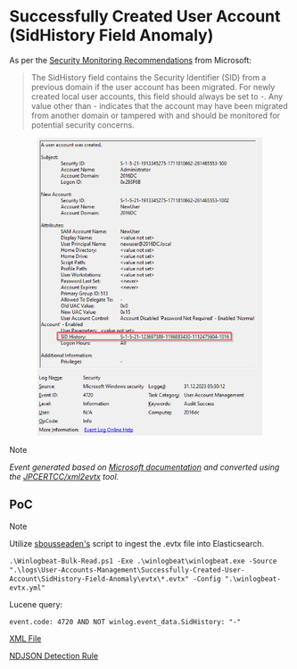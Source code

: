 # Successfully Created User Account (SidHistory Field Anomaly)

As per the [Security Monitoring Recommendations](https://learn.microsoft.com/en-us/previous-versions/windows/it-pro/windows-10/security/threat-protection/auditing/event-4720#security-monitoring-recommendations) from Microsoft:
> The SidHistory field contains the Security Identifier (SID) from a previous domain if the user account has been migrated. For newly created local user accounts, this field should always be set to -. Any value other than - indicates that the account may have been migrated from another domain or tampered with and should be monitored for potential security concerns.

<div align="center">
    <img alt="Successfully Created User Account (SidHistory Field Anomaly)" src="/logs/User-Accounts-Management/Successfully-Created-User-Account/SidHistory-Field-Anomaly/img/SidHistory-Field-Anomaly.png" width="80%">
</div>

> [!NOTE]
> *Event generated based on [Microsoft documentation](https://learn.microsoft.com/en-us/previous-versions/windows/it-pro/windows-10/security/threat-protection/auditing/event-4720) and converted using the [JPCERTCC/xml2evtx](https://github.com/JPCERTCC/xml2evtx) tool.*

## PoC
> [!NOTE]
> Utilize [sbousseaden's](https://github.com/sbousseaden/EVTX-ATTACK-SAMPLES) script to ingest the .evtx file into Elasticsearch.

```
.\Winlogbeat-Bulk-Read.ps1 -Exe .\winlogbeat\winlogbeat.exe -Source ".\logs\User-Accounts-Management\Successfully-Created-User-Account\SidHistory-Field-Anomaly\evtx\*.evtx" -Config ".\winlogbeat-evtx.yml"
```

Lucene query:

```
event.code: 4720 AND NOT winlog.event_data.SidHistory: "-"
```

[XML File](/logs/User-Accounts-Management/Successfully-Created-User-Account/SidHistory-Field-Anomaly/xml/SidHistory-Field-Anomaly.xml)

[NDJSON Detection Rule](/logs/User-Accounts-Management/Successfully-Created-User-Account/SidHistory-Field-Anomaly/ndjson/POC-SidHistory-Field-Anomaly.ndjson)